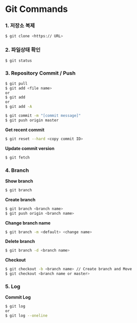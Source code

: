 # Git Commands

### 1. 저장소 복제
```bash
$ git clone <https:// URL>
```

### 2. 파일상태 확인
```bash
$ git status
```

### 3. Repository Commit / Push
```bash
$ git pull
$ git add <file name>
or
$ git add
or
$ git add -A 

$ git commit -m "[commit message]"
$ git push origin master
```

**Get recent commit**
```bash
$ git reset --hard <copy commit ID>
```

**Update commit version**
```bash
$ git fetch
```

### 4. Branch
**Show branch**
``` bash
$ git branch
```

**Create branch**
```bash
$ git branch <branch name>
$ git push origin <branch name>
```

**Change branch name**
```bash
$ git branch -m <default> <change name>
```

**Delete branch**
```bash
$ git branch -d <branch name>
```

**Checkout**
```bash
$ git checkout -b <branch name> // Create branch and Move
$ git checkout <branch name or master>
```

### 5. Log
**Commit Log**
```bash
$ git log
or 
$ git log --oneline
```